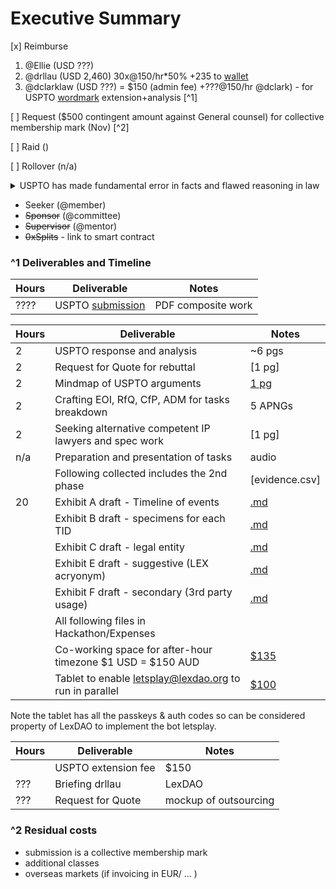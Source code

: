 # Executive Summary
<!-- as per gitbook [page](https://gitbook.lexdao.net/untitled/grants-committee-charter/grant-proposals) -->

<!-- these are not necessarily exclusive -->
[x] Reimburse 
1. @Ellie (USD ???)
2. @drllau (USD 2,460) 30x@150/hr*50% +235 to [wallet](https://etherscan.io/address/0x590D24003D5Ec516502db08E01421ba56a5cd611)
3. @dclarklaw (USD ???) = $150 (admin fee) +???@150/hr @dclark) - for USPTO [wordmark](https://discord.com/channels/682960432272506907/1223273416690237551) extension+analysis [^1]

[ ] Request ($500 contingent amount against General counsel) for collective membership mark (Nov) [^2]

[ ] Raid ()
 
<!-- for non-raids you can ignore the details and just have summary lines -->

[ ] Rollover (n/a)

<details>
<summary>USPTO has made fundamental error in facts and flawed reasoning in law</summary>
![mindmap]()

But advice from @Ellie to split the rebuttal into simple then collective membership later. However evidence is gathered for the longer term in case an appeal is needed in future.
</details>

- Seeker (@member)
- ~~Sponsor~~ (@committee)
- ~~Supervisor~~ (@mentor)
- ~~0xSplits~~ - link to smart contract
<!-- remove the ~~ if any of the options apply, supervisor for (l)externs -->

### ^1 Deliverables and Timeline

| Hours | Deliverable | Notes |
| ---- | ----------- | ----- |
| ???? | USPTO [submission](https://tsdrsec.uspto.gov/ts/cd/pdfs?f=/ROA/2024/06/06/20240606195934303720-97828729-019_001/evi_1985410664-20240606193529567208_._LEXDAO_Response_to_Office_Action.pdf) | PDF composite work |

| Hours | Deliverable | Notes |
| ---- | ----------- | ----- |
| 2 | USPTO response and analysis | ~6 pgs |
| 2 | Request for Quote for rebuttal | [1 pg] |
| 2 | Mindmap of USPTO arguments | [1 pg](https://github.com/lexDAO/hackathon/blob/master/2024%2FUSPTO.mm) |
| 2 | Crafting EOI, RfQ, CfP, ADM for tasks breakdown | 5 APNGs |
| 2 | Seeking alternative competent IP lawyers and spec work | [1 pg] |
| n/a | Preparation and presentation of tasks | audio |
| | Following collected includes the 2nd phase | [evidence.csv] |
| 20| Exhibit A draft - Timeline of events | [.md](https://github.com/lexDAO/trademark-filing/blob/main/Exhibit%20A%20-%20Event%20Timeline.md) |
|   | Exhibit B draft - specimens for each TID | [.md](https://github.com/lexDAO/trademark-filing/blob/main/Exhibit%20B%20-%20TID%20by%20earliest%20date.md) |
|   | Exhibit C draft - legal entity | [.md](https://github.com/lexDAO/trademark-filing/blob/main/Exhibit%20C%20-%20Communications%20%26%20Partnership.md) |
|   | Exhibit E draft - suggestive (LEX acryonym) | [.md](https://github.com/lexDAO/trademark-filing/blob/main/Exhibit%20E%20-%20Suggestive.md) |
|   | Exhibit F draft - secondary (3rd party usage) | [.md](https://github.com/lexDAO/trademark-filing/blob/main/Exhibit%20F%20-%203rd%20Party.md) |
| | All following files in Hackathon/Expenses | |
| | Co-working space for after-hour timezone $1 USD = $150 AUD | [$135](https://drive.google.com/drive/mobile/folders/1tVzu6gXCaWFO6TX5LmIpMGOOSzzJZDg5/11Rh6AOVMxsH8Y032DNNsrzP2H8W3U0vv?sort=13&direction=a) |
| | Tablet to enable letsplay@lexdao.org to run in parallel | [$100](https://drive.google.com/drive/mobile/folders/1tVzu6gXCaWFO6TX5LmIpMGOOSzzJZDg5/11Rh6AOVMxsH8Y032DNNsrzP2H8W3U0vv?sort=13&direction=a) |

Note the tablet has all the passkeys & auth codes so can be considered property of LexDAO to implement the bot letsplay.

| Hours | Deliverable | Notes |
| ---- | ----------- | ----- |
|  | USPTO extension fee | $150 |
| ??? | Briefing drllau | LexDAO | |
| ??? | Request for Quote | mockup of outsourcing |

### ^2 Residual costs 
- submission is a collective membership mark 
- additional classes 
- overseas markets (if invoicing in EUR/ ... )